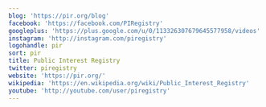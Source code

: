 ```yaml
---
blog: 'https://pir.org/blog'
facebook: 'https://facebook.com/PIRegistry'
googleplus: 'https://plus.google.com/u/0/113326307679645577958/videos'
instagram: 'http://instagram.com/piregistry'
logohandle: pir
sort: pir
title: Public Interest Registry
twitter: piregistry
website: 'https://pir.org/'
wikipedia: 'https://en.wikipedia.org/wiki/Public_Interest_Registry'
youtube: 'http://youtube.com/user/piregistry'
---
```


